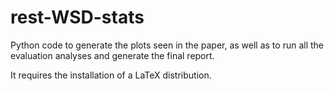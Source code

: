 # rest-WSD-stats

Python code to generate the plots seen in the paper, as well as to run all the evaluation analyses and generate the final report.

It requires the installation of a LaTeX distribution.
